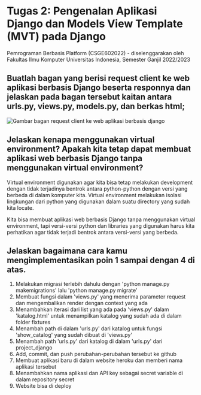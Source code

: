# Tugas 2: Pengenalan Aplikasi Django dan Models View Template (MVT) pada Django

Pemrograman Berbasis Platform (CSGE602022) - diselenggarakan oleh Fakultas Ilmu Komputer Universitas Indonesia, Semester Ganjil 2022/2023

## Buatlah bagan yang berisi request client ke web aplikasi berbasis Django beserta responnya dan jelaskan pada bagan tersebut kaitan antara urls.py, views.py, models.py, dan berkas html;

![Gambar bagan request client ke web aplikasi berbasis django](Pictures/BAGAN-DJANGO.png)

## Jelaskan kenapa menggunakan virtual environment? Apakah kita tetap dapat membuat aplikasi web berbasis Django tanpa menggunakan virtual environment?

Virtual environment digunakan agar kita bisa tetap melakukan development dengan tidak terjadinya bentrok antara python-python dengan versi yang berbeda di dalam komputer kita. Virtual environment melakukan isolasi lingkungan dari python yang digunakan dalam suatu directory yang sudah kita locate.

Kita bisa membuat aplikasi web berbasis Django tanpa menggunakan virtual environment, tapi versi-versi python dan libraries yang digunakan harus kita perhatikan agar tidak terjadi bentrok antara versi-versi yang berbeda.

## Jelaskan bagaimana cara kamu mengimplementasikan poin 1 sampai dengan 4 di atas.

1. Melakukan migrasi terlebih dahulu dengan 'python manage.py makemigrations' lalu 'python manage.py migrate'
2. Membuat fungsi dalam 'views.py' yang menerima parameter request dan mengembalikan render dengan context yang ada
3. Menambahkan iterasi dari list yang ada pada 'views.py' dalam 'katalog.html' untuk menampilkan katalog yang sudah ada di dalam folder fixtures
4. Menambah path di dalam 'urls.py' dari katalog untuk fungsi 'show_catalog' yang sudah dibuat di 'views.py'
5. Menambah path 'urls.py' dari katalog di dalam 'urls.py' dari project_django
6. Add, commit, dan push perubahan-perubahan tersebut ke github
7. Membuat aplikasi baru di dalam website heroku dan memberi nama aplikasi tersebut
8. Menambahkan nama aplikasi dan API key sebagai secret variable di dalam repository secret
9. Website bisa di deploy

